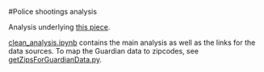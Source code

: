 #Police shootings analysis

Analysis underlying <a href = http://www.obsessionwithregression.blogspot.com>this piece</a>.

<a href = clean_analysis.ipynb>clean_analysis.ipynb</a> contains the main analysis as well as the links for the data sources. To map the Guardian data to zipcodes, see <a href = getZipsForGuardianData.py>getZipsForGuardianData.py</a>.  
